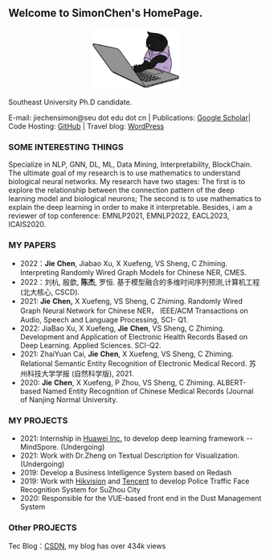 ## Welcome to SimonChen's HomePage.
<div align="center">
    <img width="35%"  src="assets/img/catcoding.gif" alt="catcoding" />

</div>

Southeast University Ph.D candidate.

E-mail: jiechensimon@seu dot edu dot cn | Publications: [Google Scholar](https://scholar.google.com/citations?user=29wfilcAAAAJ&hl=zh-CN)| Code Hosting: [GitHub](https://github.com/JiechenSimon) 
| Travel blog: [WordPress](https://idiotprofessorchen.wordpress.com/)

### SOME INTERESTING THINGS
Specialize in NLP, GNN, DL, ML, Data Mining, Interpretability, BlockChain. 
The ultimate goal of my research is to use mathematics to understand biological neural networks. My research have two stages: The first is to explore the relationship between the connection pattern of the deep learning model and biological neurons; The second is to use mathematics to explain the deep learning in order to make it interpretable. Besides, i am a reviewer of top conference: EMNLP2021, EMNLP2022, EACL2023, ICAIS2020.


### MY PAPERS
- 2022：**Jie** **Chen**, Jiabao Xu, X Xuefeng, VS Sheng, C Zhiming. Interpreting Randomly Wired Graph Models for Chinese NER, CMES.
- 2022：刘杭, 殷歆, **陈杰**, 罗恒. 基于模型融合的多维时间序列预测,计算机工程(北大核心, CSCD).
- 2021: **Jie** **Chen,** X Xuefeng, VS Sheng, C Zhiming. Randomly Wired Graph Neural Network for Chinese NER， IEEE/ACM Transactions on Audio, Speech and Language Processing, SCI- Q1.
- 2022: JiaBao Xu, X Xuefeng, **Jie** **Chen**,  VS Sheng, C Zhiming. Development and Application of Electronic Health Records Based on Deep Learning. Applied Sciences. SCI-Q2.
- 2021: ZhaiYuan Cai, **Jie** **Chen**, X Xuefeng, VS Sheng, C Zhiming. Relational Semantic Entity Recognition of Electronic Medical Record. 苏州科技大学学报 (自然科学版), 2021. 
- 2020: **Jie** **Chen**, X Xuefeng, P Zhou, VS Sheng, C Zhiming. ALBERT-based Named Entity Recognition of Chinese Medical Records (Journal of Nanjing Normal University.

### MY PROJECTS
- 2021: Internship in [Huawei Inc.](https://www.huawei.com/en/corporate-information) to develop deep learning framework -- MindSpore. (Undergoing)
- 2021: Work with Dr.Zheng on Textual Description for Visualization. (Undergoing)
- 2019: Develop a Business Intelligence System based on Redash
- 2019: Work with [Hikvision](https://www.hikvision.com/en/) and [Tencent](https://www.tencent.com/zh-cn) to develop Police Traffic Face Recognition System for SuZhou City
- 2020: Responsible for the VUE-based front end in the Dust Management System

### Other PROJECTS
Tec Blog：[CSDN](https://drchen.blog.csdn.net/), my blog has over 434k views 






